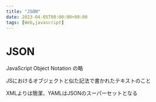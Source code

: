 ```yaml
---
title: "JSON"
date: 2023-04-05T00:00:00+09:00
tags: [Web,javascript]
---
```

# JSON

JavaScript Object Notation の略

JSにおけるオブジェクトと似た記法で書かれたテキストのこと

XMLよりは簡潔、YAMLはJSONのスーパーセットとなる